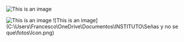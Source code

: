 ![This is an image](https://user-images.githubusercontent.com/116067683/196386979-11f17836-4312-42e4-a632-9fab6aa201ea.jpg)

![This is an image](https://user-images.githubusercontent.com/116067683/196387036-07476b9c-69c4-42e9-b329-7af1e0b47f51.jpg)
![This is an image](C:\Users\Francesco\OneDrive\Documentos\INSTITUTO\Señas y no se que\fotos\Icon.png)
